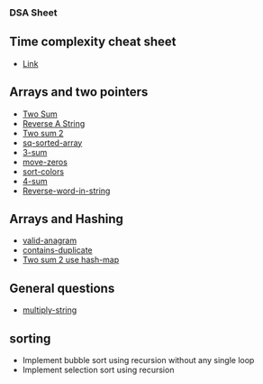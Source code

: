 ### DSA Sheet
## Time complexity cheat sheet
- [Link](https://www.bigocheatsheet.com/)

## Arrays and two pointers
- [Two Sum](https://leetcode.com/problems/two-sum/)
- [Reverse A String](https://leetcode.com/problems/reverse-string/)
- [Two sum 2](https://leetcode.com/problems/two-sum-ii-input-array-is-sorted/)
- [sq-sorted-array](https://leetcode.com/problems/squares-of-a-sorted-array/description/)
- [3-sum](https://leetcode.com/problems/3sum/description/)
- [move-zeros](https://leetcode.com/problems/move-zeroes/)
- [sort-colors](https://leetcode.com/problems/sort-colors/description/)
- [4-sum](https://leetcode.com/problems/4sum/description/)
- [Reverse-word-in-string](https://leetcode.com/problems/reverse-words-in-a-string/description/)
## Arrays and Hashing
- [valid-anagram](https://leetcode.com/problems/valid-anagram/)
- [contains-duplicate](https://leetcode.com/problems/contains-duplicate/)
- [Two sum 2 use hash-map](https://leetcode.com/problems/two-sum-ii-input-array-is-sorted/)
## General questions
- [multiply-string](https://leetcode.com/problems/multiply-strings/description/)
## sorting
- Implement bubble sort using recursion without any single loop
- Implement selection sort using recursion
